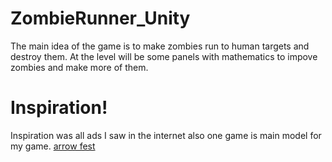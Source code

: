 # ZombieRunner_Unity

The main idea of the game is to make zombies run to human targets and destroy them. At the level will be some panels with mathematics to impove zombies and make more of them.  




# Inspiration!
Inspiration was all ads I saw in the internet also one game is main model for my game.
[arrow fest](https://user-images.githubusercontent.com/61141237/169372857-5debba40-d172-4d97-98e6-59cd790a0118.jpg)
